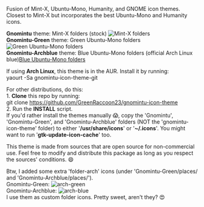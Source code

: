 Fusion of Mint-X, Ubuntu-Mono, Humanity, and GNOME icon themes. Closest to Mint-X but incorporates the best Ubuntu-Mono and Humanity icons.

**Gnomintu** theme: Mint-X folders (stock) ![Mint-X folders](https://github.com/GreenRaccoon23/gnomintu-icon-theme/blob/master/Gnomintu/places/64/folder-home.svg)  
**Gnomintu-Green** theme: Green Ubuntu-Mono folders ![Green Ubuntu-Mono folders](https://github.com/GreenRaccoon23/gnomintu-icon-theme/blob/master/Gnomintu-Green/places/64/folder-home.png)  
**Gnomintu-Archblue** theme: Blue Ubuntu-Mono folders (official Arch Linux blue)[Blue Ubuntu-Mono folders](https://github.com/GreenRaccoon23/gnomintu-icon-theme/blob/master/Gnomintu-Archblue/places/64/folder-home.png)  

If using **Arch Linux**, this theme is in the AUR. Install it by running:  
yaourt -Sa gnomintu-icon-theme-git

For other distributions, do this:  
	1. **Clone** this repo by running:  
		git clone https://github.com/GreenRaccoon23/gnomintu-icon-theme  
	2. Run the **INSTALL** script.  
		If you'd rather install the themes manually :scream:, copy the 'Gnomintu', 'Gnomintu-Green', and 'Gnomintu-Archblue' folders (NOT the 'gnomintu-icon-theme' folder) to either '**/usr/share/icons**' or '**~/.icons**'. You might want to run '**gtk-update-icon-cache**' too.  

This theme is made from sources that are open source for non-commercial use. Feel free to modify and distribute this package as long as you respect the sources' conditions. :smile:

Btw, I added some extra 'folder-arch' icons (under 'Gnomintu-Green/places/ and 'Gnomintu-Archblue/places/').  
Gnomintu-Green: ![arch-green](https://github.com/GreenRaccoon23/gnomintu-icon-theme/blob/master/Gnomintu-Green/places/64/folder-arch.png)  
Gnomintu-Archblue: ![arch-blue](https://github.com/GreenRaccoon23/gnomintu-icon-theme/blob/master/Gnomintu-Archblue/places/64/folder-arch.png)  
I use them as custom folder icons. Pretty sweet, aren't they? :heart_eyes:
